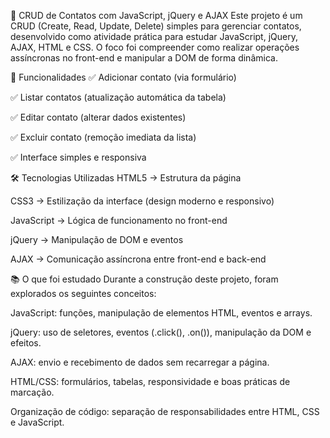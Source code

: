 

📌 CRUD de Contatos com JavaScript, jQuery e AJAX
Este projeto é um CRUD (Create, Read, Update, Delete) simples para gerenciar contatos, desenvolvido como atividade prática para estudar JavaScript, jQuery, AJAX, HTML e CSS.
O foco foi compreender como realizar operações assíncronas no front-end e manipular a DOM de forma dinâmica.




🚀 Funcionalidades
✅ Adicionar contato (via formulário)

✅ Listar contatos (atualização automática da tabela)

✅ Editar contato (alterar dados existentes)

✅ Excluir contato (remoção imediata da lista)

✅ Interface simples e responsiva




🛠 Tecnologias Utilizadas
HTML5 → Estrutura da página

CSS3 → Estilização da interface (design moderno e responsivo)

JavaScript → Lógica de funcionamento no front-end

jQuery → Manipulação de DOM e eventos

AJAX → Comunicação assíncrona entre front-end e back-end




📚 O que foi estudado
Durante a construção deste projeto, foram explorados os seguintes conceitos:

JavaScript: funções, manipulação de elementos HTML, eventos e arrays.

jQuery: uso de seletores, eventos (.click(), .on()), manipulação da DOM e efeitos.

AJAX: envio e recebimento de dados sem recarregar a página.

HTML/CSS: formulários, tabelas, responsividade e boas práticas de marcação.

Organização de código: separação de responsabilidades entre HTML, CSS e JavaScript.
